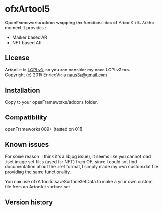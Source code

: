ofxArtool5
=====================================

OpenFrameworks addon wrapping the functionalities of ArtoolKit 5.
At the moment it provides :

- Marker based AR
- NFT based AR

License
-------
Artoolkit is [LGPLv3](https://github.com/artoolkit/artoolkit5/blob/master/LICENSE.txt), so you can consider my code LGPLv3 too.  
Copyright (c) 2015 Enrico<naus3a>Viola
naus3a@gmail.com

Installation
------------
Copy to your openFrameworks/addons folder.

Compatibility
------------
openFrameworks 009+ (tested on 011)


Known issues
------------
For some reason (I think it's a libjpg issue), it seems like you cannot load .iset image set files (used for NFT) from OF; since I could not find documentation about the .iset format, I simply made my own custom.dat file providing the same functionality.

You can use ofxArtool5::saveSurfaceSetData to make a your own custom file from an Artoolkit surface set.

Version history
------------




